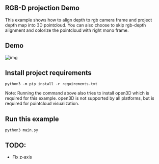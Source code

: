 ## RGB-D projection Demo

This example shows how to align depth to rgb camera frame and project depth map into 3D pointcloud. You can also choose to skip rgb-depth alignment and colorize the pointcloud with right mono frame.

## Demo

![img](https://user-images.githubusercontent.com/18037362/158277114-f1676487-e214-4872-a1b3-aa14131b666b.png)

## Install project requirements

```
python3 -m pip install -r requirements.txt
```
Note: Running the command above also tries to install open3D which is required for this example.
open3D is not supported by all platforms, but is required for pointcloud visualization.

## Run this example

```
python3 main.py
```



## TODO:
- Fix z-axis
